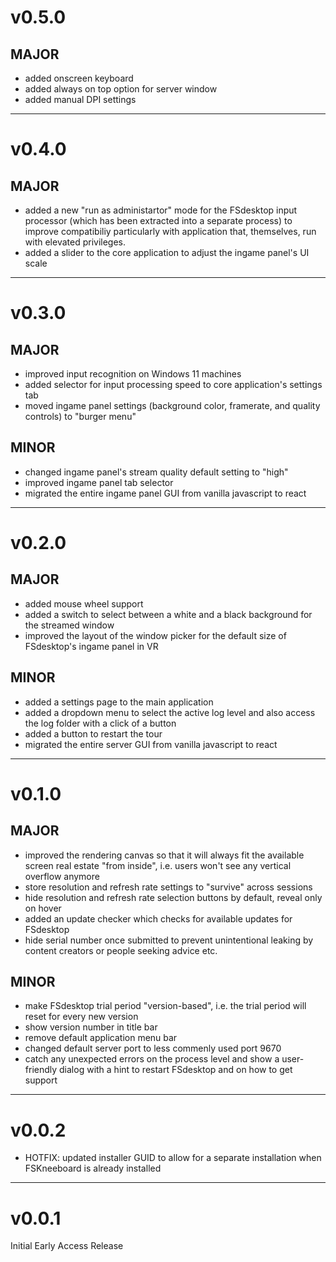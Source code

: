 # v0.5.0

## MAJOR

-   added onscreen keyboard
-   added always on top option for server window
-   added manual DPI settings

---

# v0.4.0

## MAJOR

-   added a new "run as administartor" mode for the FSdesktop input processor (which has been extracted into a separate process) to improve compatibiliy particularly with application that, themselves, run with elevated privileges.
-   added a slider to the core application to adjust the ingame panel's UI scale

---

# v0.3.0

## MAJOR

-   improved input recognition on Windows 11 machines
-   added selector for input processing speed to core application's settings tab
-   moved ingame panel settings (background color, framerate, and quality controls) to "burger menu"

## MINOR

-   changed ingame panel's stream quality default setting to "high"
-   improved ingame panel tab selector
-   migrated the entire ingame panel GUI from vanilla javascript to react

---

# v0.2.0

## MAJOR

-   added mouse wheel support
-   added a switch to select between a white and a black background for the streamed window
-   improved the layout of the window picker for the default size of FSdesktop's ingame panel in VR

## MINOR

-   added a settings page to the main application
-   added a dropdown menu to select the active log level and also access the log folder with a click of a button
-   added a button to restart the tour
-   migrated the entire server GUI from vanilla javascript to react

---

# v0.1.0

## MAJOR

-   improved the rendering canvas so that it will always fit the available screen real estate "from inside", i.e. users won't see any vertical overflow anymore
-   store resolution and refresh rate settings to "survive" across sessions
-   hide resolution and refresh rate selection buttons by default, reveal only on hover
-   added an update checker which checks for available updates for FSdesktop
-   hide serial number once submitted to prevent unintentional leaking by content creators or people seeking advice etc.

## MINOR

-   make FSdesktop trial period "version-based", i.e. the trial period will reset for every new version
-   show version number in title bar
-   remove default application menu bar
-   changed default server port to less commenly used port 9670
-   catch any unexpected errors on the process level and show a user-friendly dialog with a hint to restart FSdesktop and on how to get support

---

# v0.0.2

-   HOTFIX: updated installer GUID to allow for a separate installation when FSKneeboard is already installed

---

# v0.0.1

Initial Early Access Release
